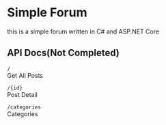 # Simple Forum
this is a simple forum written in C# and ASP.NET Core

## API Docs(Not Completed)

```/```           
  Get All Posts

```/{id}```        
  Post Detail
  
```/categories```   
  Categories  
